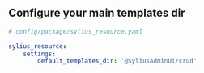## Configure your main templates dir

```yaml
# config/package/sylius_resource.yaml

sylius_resource:
    settings:
        default_templates_dir: '@SyliusAdminUi/crud'
```

<!--
A new feature that I want to introduce is the default templates directory configuration.

In Sylius admin panel, there are some common templates for CRUD pages.
* these default templates read the metadata on your operations to build the page title.
* the create and update templates are using a form and submit buttons
* the index template contains a grid

-->